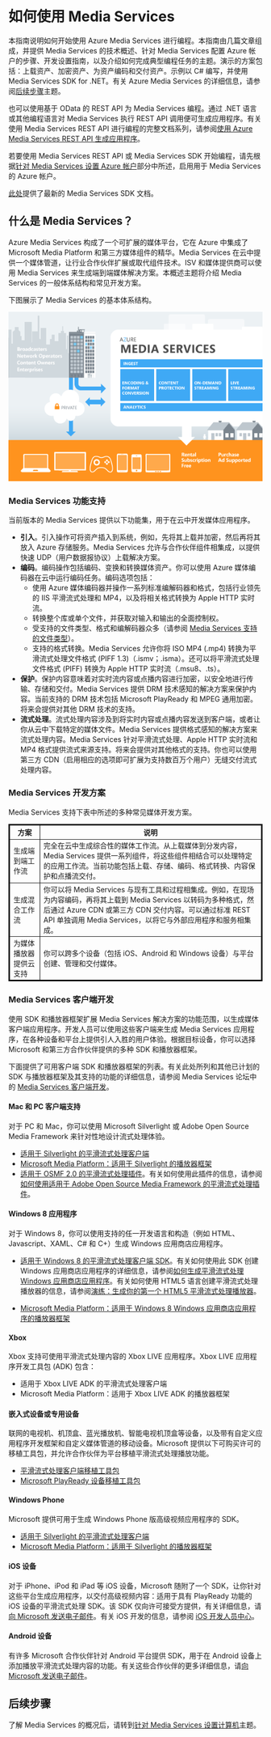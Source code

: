 <properties linkid="" urlDisplayName="" pageTitle="" metaKeywords="" description="" metaCanonical="" services="" documentationCenter="" title="How to Use Media Services" authors="" solutions="" manager="" editor="" />
<tags ms.service=""
    ms.date="02/02/2015"
    wacn.date="04/11/2015"
    />

如何使用 Media Services
=======================

本指南说明如何开始使用 Azure Media Services 进行编程。本指南由几篇文章组成，并提供 Media Services 的技术概述、针对 Media Services 配置 Azure 帐户的步骤、开发设置指南，以及介绍如何完成典型编程任务的主题。演示的方案包括：上载资产、加密资产、为资产编码和交付资产。示例以 C\# 编写，并使用 Media Services SDK for .NET。有关 Azure Media Services 的详细信息，请参阅[后续步骤](#next-steps)主题。

也可以使用基于 OData 的 REST API 为 Media Services 编程。通过 .NET 语言或其他编程语言对 Media Services 执行 REST API 调用便可生成应用程序。有关使用 Media Services REST API 进行编程的完整文档系列，请参阅[使用 Azure Media Services REST API 生成应用程序](http://go.microsoft.com/fwlink/?linkid=252967)。

若要使用 Media Services REST API 或 Media Services SDK 开始编程，请先根据[针对 Media Services 设置 Azure 帐户](#setup-account)部分中所述，启用用于 Media Services 的 Azure 帐户。

[此处](http://msdn.microsoft.com/zh-cn/library/hh973613.aspx)提供了最新的 Media Services SDK 文档。

什么是 Media Services？
-----------------------

Azure Media Services 构成了一个可扩展的媒体平台，它在 Azure 中集成了 Microsoft Media Platform 和第三方媒体组件的精华。Media Services 在云中提供一个媒体管道，让行业合作伙伴扩展或取代组件技术。ISV 和媒体提供商可以使用 Media Services 来生成端到端媒体解决方案。本概述主题将介绍 Media Services 的一般体系结构和常见开发方案。

下图展示了 Media Services 的基本体系结构。

![Media Services 体系结构](./media/media-services-dotnet-how-to-use/wams-01.png)

### Media Services 功能支持

当前版本的 Media Services 提供以下功能集，用于在云中开发媒体应用程序。

-   **引入**。引入操作可将资产插入到系统，例如，先将其上载并加密，然后再将其放入 Azure 存储服务。Media Services 允许与合作伙伴组件相集成，以提供快速 UDP（用户数据报协议）上载解决方案。
-   **编码**。编码操作包括编码、变换和转换媒体资产。你可以使用 Azure 媒体编码器在云中运行编码任务。编码选项包括：
    -   使用 Azure 媒体编码器并操作一系列标准编解码器和格式，包括行业领先的 IIS 平滑流式处理和 MP4，以及将相关格式转换为 Apple HTTP 实时流。
    -   转换整个库或单个文件，并获取对输入和输出的全面控制权。
    -   受支持的文件类型、格式和编解码器众多（请参阅 [Media Services 支持的文件类型](http://msdn.microsoft.com/zh-cn/library/hh973634)）。
    -   支持的格式转换。Media Services 允许你将 ISO MP4 (.mp4) 转换为平滑流式处理文件格式 (PIFF 1.3)（.ismv；.isma）。还可以将平滑流式处理文件格式 (PIFF) 转换为 Apple HTTP 实时流（.msu8、.ts）。
-   **保护**。保护内容意味着对实时流内容或点播内容进行加密，以安全地进行传输、存储和交付。Media Services 提供 DRM 技术感知的解决方案来保护内容。当前支持的 DRM 技术包括 Microsoft PlayReady 和 MPEG 通用加密。将来会提供对其他 DRM 技术的支持。
-   **流式处理**。流式处理内容涉及到将实时内容或点播内容发送到客户端，或者让你从云中下载特定的媒体文件。Media Services 提供格式感知的解决方案来流式处理内容。Media Services 针对平滑流式处理、Apple HTTP 实时流和 MP4 格式提供流式来源支持。将来会提供对其他格式的支持。你也可以使用第三方 CDN（启用相应的选项即可扩展为支持数百万个用户）无缝交付流式处理内容。

### Media Services 开发方案

Media Services 支持下表中所述的多种常见媒体开发方案。

<table data-morhtml="true" border="2" cellspacing="0" cellpadding="5" style="border: 2px solid #000000;">
  <thead data-morhtml="true">
    <tr data-morhtml="true">
<th data-morhtml="true">方案</th>
<th data-morhtml="true">说明</th>
    </tr>
  </thead>
  <tbody data-morhtml="true">
    <tr data-morhtml="true">
<td data-morhtml="true">生成端到端工作流</td>
<td data-morhtml="true">完全在云中生成综合性的媒体工作流。从上载媒体到分发内容，Media Services 提供一系列组件，将这些组件相结合可以处理特定的应用工作流。当前功能包括上载、存储、编码、格式转换、内容保护和点播流交付。</td>
    </tr>
    <tr data-morhtml="true">
<td data-morhtml="true">生成混合工作流</td>
<td data-morhtml="true">你可以将 Media Services 与现有工具和过程相集成。例如，在现场为内容编码，再将其上载到 Media Services 以转码为多种格式，然后通过 Azure CDN 或第三方 CDN 交付内容。可以通过标准 REST API 单独调用 Media Services，以将它与外部应用程序和服务相集成。</td>
    </tr>
    <tr data-morhtml="true">
<td data-morhtml="true">为媒体播放器提供云支持</td>
<td data-morhtml="true">你可以跨多个设备（包括 iOS、Android 和 Windows 设备）与平台创建、管理和交付媒体。</td>
    </tr>
  </tbody>
</table>

### Media Services 客户端开发

使用 SDK 和播放器框架扩展 Media Services 解决方案的功能范围，以生成媒体客户端应用程序。开发人员可以使用这些客户端来生成 Media Services 应用程序，在各种设备和平台上提供引人入胜的用户体验。根据目标设备，你可以选择 Microsoft 和第三方合作伙伴提供的多种 SDK 和播放器框架。

下面提供了可用客户端 SDK 和播放器框架的列表。有关此处所列和其他已计划的 SDK 与播放器框架及其支持的功能的详细信息，请参阅 Media Services 论坛中的 [Media Services 客户端开发](http://social.msdn.microsoft.com/Forums/zh-cn/MediaServices/thread/e9092ec6-2dfc-44cb-adce-1dc935309d2a)。

#### Mac 和 PC 客户端支持

对于 PC 和 Mac，你可以使用 Microsoft Silverlight 或 Adobe Open Source Media Framework 来针对性地设计流式处理体验。

-   [适用于 Silverlight 的平滑流式处理客户端](http://www.microsoft.com/zh-cn/download/details.aspx?id=29940)
-   [Microsoft Media Platform：适用于 Silverlight 的播放器框架](http://smf.codeplex.com/documentation)
-   [适用于 OSMF 2.0 的平滑流式处理插件](http://go.microsoft.com/fwlink/?LinkId=275022)。有关如何使用此插件的信息，请参阅[如何使用适用于 Adobe Open Source Media Framework 的平滑流式处理插件](http://go.microsoft.com/fwlink/?LinkId=275034)。

#### Windows 8 应用程序

对于 Windows 8，你可以使用支持的任一开发语言和构造（例如 HTML、Javascript、XAML、C\# 和 C+）生成 Windows 应用商店应用程序。

-   [适用于 Windows 8 的平滑流式处理客户端 SDK](http://go.microsoft.com/fwlink/?LinkID=246146)。有关如何使用此 SDK 创建 Windows 应用商店应用程序的详细信息，请参阅[如何生成平滑流式处理 Windows 应用商店应用程序](http://go.microsoft.com/fwlink/?LinkId=271647)。有关如何使用 HTML5 语言创建平滑流式处理播放器的信息，请参阅[演练：生成你的第一个 HTML5 平滑流式处理播放器](http://msdn.microsoft.com/zh-cn/library/jj573656(v=vs.90).aspx)。

-   [Microsoft Media Platform：适用于 Windows 8 Windows 应用商店应用程序的播放器框架](http://playerframework.codeplex.com/wikipage?title=Player%20Framework%20for%20Windows%208%20Metro%20Style%20Apps&referringTitle=Home)

#### Xbox

Xbox 支持可使用平滑流式处理内容的 Xbox LIVE 应用程序。Xbox LIVE 应用程序开发工具包 (ADK) 包含：

-   适用于 Xbox LIVE ADK 的平滑流式处理客户端
-   Microsoft Media Platform：适用于 Xbox LIVE ADK 的播放器框架

#### 嵌入式设备或专用设备

联网的电视机、机顶盒、蓝光播放机、智能电视机顶盒等设备，以及带有自定义应用程序开发框架和自定义媒体管道的移动设备。Microsoft 提供以下可购买许可的移植工具包，并允许合作伙伴为平台移植平滑流式处理播放功能。

-   [平滑流式处理客户端移植工具包](http://www.microsoft.com/zh-cn/mediaplatform/sspk.aspx)
-   [Microsoft PlayReady 设备移植工具包](http://www.microsoft.com/PlayReady/Licensing/device_technology.mspx)

#### Windows Phone

Microsoft 提供可用于生成 Windows Phone 版高级视频应用程序的 SDK。

-   [适用于 Silverlight 的平滑流式处理客户端](http://www.microsoft.com/zh-cn/download/details.aspx?id=29940)
-   [Microsoft Media Platform：适用于 Silverlight 的播放器框架](http://smf.codeplex.com/documentation)

#### iOS 设备

对于 iPhone、iPod 和 iPad 等 iOS 设备，Microsoft 随附了一个 SDK，让你针对这些平台生成应用程序，以交付高级视频内容：适用于具有 PlayReady 功能的 iOS 设备的平滑流式处理 SDK。该 SDK 仅向许可接受方提供，有关详细信息，请[向 Microsoft 发送电子邮件](mailto:askdrm@microsoft.com)。有关 iOS 开发的信息，请参阅 [iOS 开发人员中心](https://developer.apple.com/devcenter/ios/index.action)。

#### Android 设备

有许多 Microsoft 合作伙伴针对 Android 平台提供 SDK，用于在 Android 设备上添加播放平滑流式处理内容的功能。有关这些合作伙伴的更多详细信息，请[向 Microsoft 发送电子邮件](mailto:sspkinfo@microsoft.com?subject=Partner%20SDKs%20for%20Android%20Devices)。

后续步骤
--------

了解 Media Services 的概况后，请转到[针对 Media Services 设置计算机](http://go.microsoft.com/fwlink/?LinkId=301751)主题。

